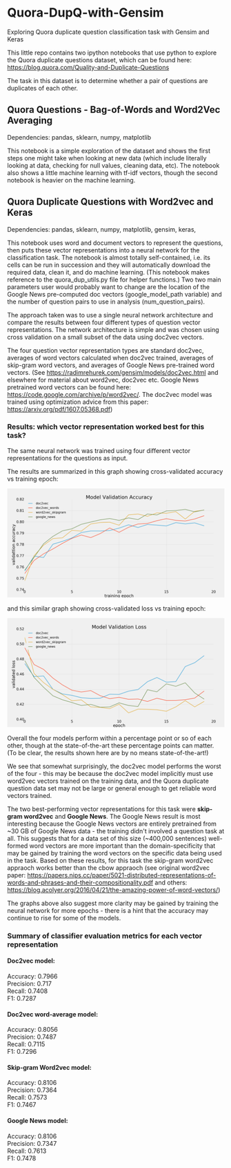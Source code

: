 # Quora-DupQ-with-Gensim
Exploring Quora duplicate question classification task with Gensim and Keras

This little repo contains two ipython notebooks that use python to explore the Quora duplicate questions dataset, which can be found here: https://blog.quora.com/Quality-and-Duplicate-Questions

The task in this dataset is to determine whether a pair of questions are duplicates of each other.

## Quora Questions - Bag-of-Words and Word2Vec Averaging

Dependencies: pandas, sklearn, numpy, matplotlib

This notebook is a simple exploration of the dataset and shows the first steps one might take when looking at new data (which include literally looking at data, checking for null values, cleaning data, etc). The notebook also shows a little machine learning with tf-idf vectors, though the second notebook is heavier on the machine learning.

## Quora Duplicate Questions with Word2vec and Keras

Dependencies: pandas, sklearn, numpy, matplotlib, gensim, keras, 

This notebook uses word and document vectors to represent the questions, then puts these vector representations into a neural network for the classification task. The notebook is almost totally self-contained, i.e. its cells can be run in succession and they will automatically download the required data, clean it, and do machine learning. (This notebook makes reference to the quora_dup_utils.py file for helper functions.) Two two main parameters user would probably want to change are the location of the Google News pre-computed doc vectors (google_model_path variable) and the number of question pairs to use in analysis (num_question_pairs). 

The approach taken was to use a single neural network architecture and compare the results between four different types of question vector representations. The network architecture is simple and was chosen using cross validation on a small subset of the data using doc2vec vectors.

The four question vector representation types are standard doc2vec, averages of word vectors calculated when doc2vec trained, averages of skip-gram word vectors, and averages of Google News pre-trained word vectors. (See https://radimrehurek.com/gensim/models/doc2vec.html and elsewhere for material about word2vec, doc2vec etc. Google News pretrained word vectors can be found here: https://code.google.com/archive/p/word2vec/. The doc2vec model was trained using optimization advice from this paper: https://arxiv.org/pdf/1607.05368.pdf)

### Results: which vector representation worked best for this task?

The same neural network was trained using four different vector representations for the questions as input. 

The results are summarized in this graph showing cross-validated accuracy vs training epoch: 

![alt tag](images/val_acc.png)

and this similar graph showing cross-validated loss vs training epoch: 

![alt tag](images/val_loss.png)

Overall the four models perform within a percentage point or so of each other, though at the state-of-the-art these percentage points can matter. (To be clear, the results shown here are by no means state-of-the-art!)

We see that somewhat surprisingly, the doc2vec model performs the worst of the four - this may be because the doc2vec model implicitly must use word2vec vectors trained on the training data, and the Quora duplicate question data set may not be large or general enough to get reliable word vectors trained. 

The two best-performing vector representations for this task were <b>skip-gram word2vec</b> and <b>Google News</b>. The Google News result is most interesting because the Google News vectors are entirely pretrained from ~30 GB of Google News data - the training didn't involved a question task at all. This suggests that for a data set of this size (~400,000 sentences) well-formed word vectors are more important than the domain-specificity that may be gained by training the word vectors on the specific data being used in the task. Based on these results, for this task the skip-gram word2vec appraoch works better than the cbow appraoch (see original word2vec paper: https://papers.nips.cc/paper/5021-distributed-representations-of-words-and-phrases-and-their-compositionality.pdf and others: https://blog.acolyer.org/2016/04/21/the-amazing-power-of-word-vectors/)

The graphs above also suggest more clarity may be gained by training the neural network for more epochs - there is a hint that the accuracy may continue to rise for some of the models. 

### Summary of classifier evaluation metrics for each vector representation

#### Doc2vec model:
Accuracy: 0.7966 <br />
Precision: 0.717 <br />
Recall: 0.7408 <br />
F1: 0.7287 <br />

#### Doc2vec word-average model:
Accuracy: 0.8056 <br />
Precision: 0.7487 <br />
Recall: 0.7115 <br />
F1: 0.7296 <br />

#### Skip-gram Word2vec model:
Accuracy: 0.8106 <br />
Precision: 0.7364 <br />
Recall: 0.7573 <br />
F1: 0.7467 <br />

#### Google News model:
Accuracy: 0.8106 <br />
Precision: 0.7347 <br />
Recall: 0.7613 <br />
F1: 0.7478 <br />

